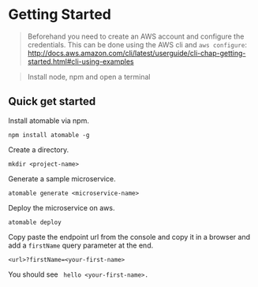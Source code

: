 # Getting Started
> Beforehand you need to create an AWS account and configure the credentials.
> This can be done using the AWS cli and `aws configure`: http://docs.aws.amazon.com/cli/latest/userguide/cli-chap-getting-started.html#cli-using-examples

> Install node, npm and open a terminal

## Quick get started

Install atomable via npm.
```
npm install atomable -g
```

Create a directory.
```
mkdir <project-name>
```

Generate a sample microservice.
```
atomable generate <microservice-name>
```

Deploy the microservice on aws.
```
atomable deploy
```

Copy paste the endpoint url from the console and copy it in a browser and add a `firstName` query parameter at the end.
```
<url>?firstName=<your-first-name>
```

You should see ``` hello <your-first-name>.```
